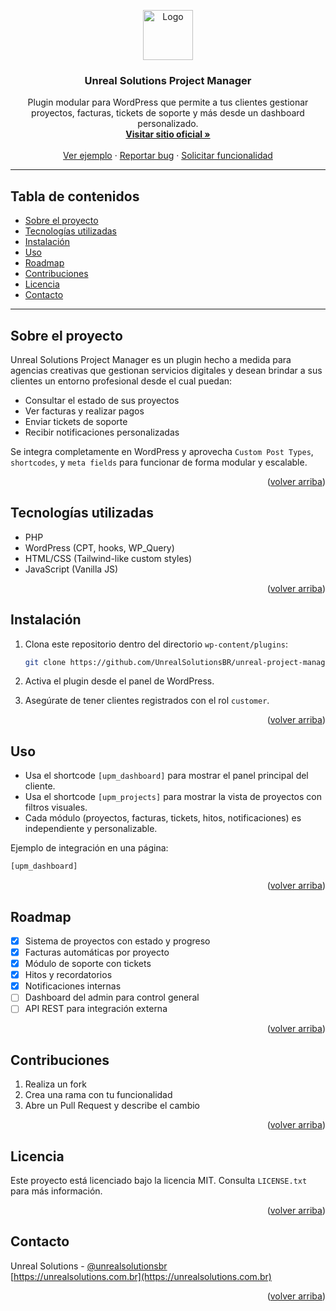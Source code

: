 <a id="readme-top"></a>

<!-- PROJECT LOGO -->

<div align="center">
  <img src="https://unrealsolutions.com.br/wp-content/uploads/2023/07/unreal-solutions-white-logotype.svg" alt="Logo" width="80" height="80">
  <h3 align="center">Unreal Solutions Project Manager</h3>
  <p align="center">
    Plugin modular para WordPress que permite a tus clientes gestionar proyectos, facturas, tickets de soporte y más desde un dashboard personalizado.
    <br />
    <a href="https://unrealsolutions.com.br/"><strong>Visitar sitio oficial »</strong></a>
    <br />
    <br />
    <a href="#usage">Ver ejemplo</a>
    ·
    <a href="#issues">Reportar bug</a>
    ·
    <a href="#roadmap">Solicitar funcionalidad</a>
  </p>
</div>

---

## Tabla de contenidos

* [Sobre el proyecto](#sobre-el-proyecto)
* [Tecnologías utilizadas](#tecnologías-utilizadas)
* [Instalación](#instalación)
* [Uso](#uso)
* [Roadmap](#roadmap)
* [Contribuciones](#contribuciones)
* [Licencia](#licencia)
* [Contacto](#contacto)

---

## Sobre el proyecto

Unreal Solutions Project Manager es un plugin hecho a medida para agencias creativas que gestionan servicios digitales y desean brindar a sus clientes un entorno profesional desde el cual puedan:

* Consultar el estado de sus proyectos
* Ver facturas y realizar pagos
* Enviar tickets de soporte
* Recibir notificaciones personalizadas

Se integra completamente en WordPress y aprovecha `Custom Post Types`, `shortcodes`, y `meta fields` para funcionar de forma modular y escalable.

<p align="right">(<a href="#readme-top">volver arriba</a>)</p>

## Tecnologías utilizadas

* PHP
* WordPress (CPT, hooks, WP\_Query)
* HTML/CSS (Tailwind-like custom styles)
* JavaScript (Vanilla JS)

<p align="right">(<a href="#readme-top">volver arriba</a>)</p>

## Instalación

1. Clona este repositorio dentro del directorio `wp-content/plugins`:

   ```bash
   git clone https://github.com/UnrealSolutionsBR/unreal-project-manager.git
   ```
2. Activa el plugin desde el panel de WordPress.
3. Asegúrate de tener clientes registrados con el rol `customer`.

<p align="right">(<a href="#readme-top">volver arriba</a>)</p>

## Uso

* Usa el shortcode `[upm_dashboard]` para mostrar el panel principal del cliente.
* Usa el shortcode `[upm_projects]` para mostrar la vista de proyectos con filtros visuales.
* Cada módulo (proyectos, facturas, tickets, hitos, notificaciones) es independiente y personalizable.

Ejemplo de integración en una página:

```php
[upm_dashboard]
```

<p align="right">(<a href="#readme-top">volver arriba</a>)</p>

## Roadmap

* [x] Sistema de proyectos con estado y progreso
* [x] Facturas automáticas por proyecto
* [x] Módulo de soporte con tickets
* [x] Hitos y recordatorios
* [x] Notificaciones internas
* [ ] Dashboard del admin para control general
* [ ] API REST para integración externa

<p align="right">(<a href="#readme-top">volver arriba</a>)</p>

## Contribuciones

1. Realiza un fork
2. Crea una rama con tu funcionalidad
3. Abre un Pull Request y describe el cambio

<p align="right">(<a href="#readme-top">volver arriba</a>)</p>

## Licencia

Este proyecto está licenciado bajo la licencia MIT. Consulta `LICENSE.txt` para más información.

<p align="right">(<a href="#readme-top">volver arriba</a>)</p>

## Contacto

Unreal Solutions - [@unrealsolutionsbr](https://www.instagram.com/unrealsolutionsbr) <br/>
[https://unrealsolutions.com.br](https://unrealsolutions.com.br)

<p align="right">(<a href="#readme-top">volver arriba</a>)</p>
